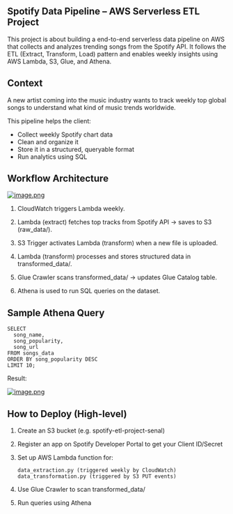 ## Spotify Data Pipeline – AWS Serverless ETL Project

This project is about building a end-to-end serverless data pipeline on AWS that collects and analyzes trending songs from the Spotify API. It follows the ETL (Extract, Transform, Load) pattern and enables weekly insights using AWS Lambda, S3, Glue, and Athena.

## Context

A new artist coming into the music industry wants to track weekly top global songs to understand what kind of music trends worldwide.

This pipeline helps the client:

- Collect weekly Spotify chart data
- Clean and organize it
- Store it in a structured, queryable format
- Run analytics using SQL

## Workflow Architecture

[![image.png](https://i.postimg.cc/wTSsfY5K/image.png)](https://postimg.cc/JG5n0gdK)

1. CloudWatch triggers Lambda weekly.

2. Lambda (extract) fetches top tracks from Spotify API → saves to S3 (raw_data/).

3. S3 Trigger activates Lambda (transform) when a new file is uploaded.

4. Lambda (transform) processes and stores structured data in transformed_data/.

5. Glue Crawler scans transformed_data/ → updates Glue Catalog table.

6. Athena is used to run SQL queries on the dataset.

## Sample Athena Query

```
SELECT 
  song_name,
  song_popularity,
  song_url
FROM songs_data
ORDER BY song_popularity DESC
LIMIT 10;
```
Result:

[![image.png](https://i.postimg.cc/C19q78Hb/image.png)](https://postimg.cc/YGf0qhPS)

## How to Deploy (High-level)

1. Create an S3 bucket (e.g. spotify-etl-project-senal)

2. Register an app on Spotify Developer Portal to get your Client ID/Secret

3. Set up AWS Lambda function for:
    ```
    data_extraction.py (triggered weekly by CloudWatch)
    data_transformation.py (triggered by S3 PUT events)
    ```

4. Use Glue Crawler to scan transformed_data/

5. Run queries using Athena
